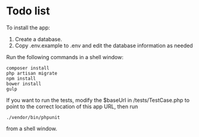 # Todo list

To install the app:

1. Create a database.
2. Copy .env.example to .env and edit the database information as needed

Run the following commands in a shell window:

```
composer install
php artisan migrate
npm install
bower install
gulp
```

If you want to run the tests, modify the $baseUrl in /tests/TestCase.php to point to the correct location of this app URL, then run

`./vendor/bin/phpunit`

from a shell window.

